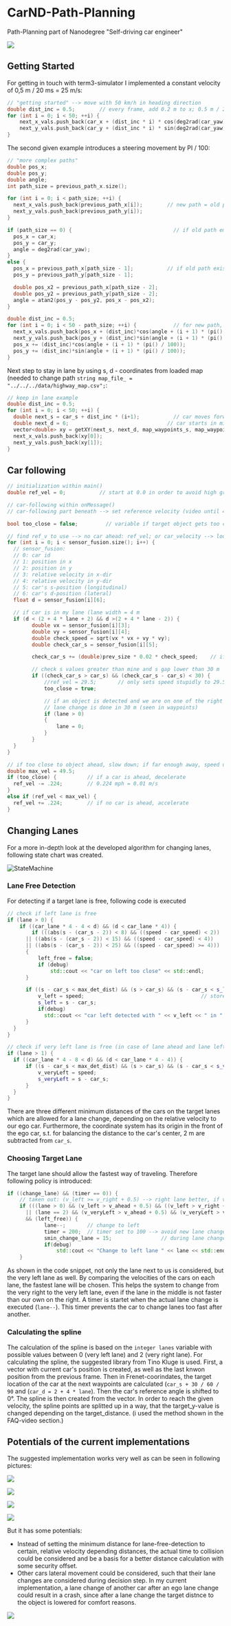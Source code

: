 # CarND-Path-Planning
Path-Planning part of Nanodegree "Self-driving car engineer"

![](DoubleLaneChange.gif)

## Getting Started
For getting in touch with term3-simulator I implemented a constant velocity of 0,5 m / 20 ms = 25 m/s: 
```c++
// "getting started" --> move with 50 km/h in heading direction
double dist_inc = 0.5;        // every frame, add 0.2 m to x; 0.5 m / 20 ms = 25 m/s = 90 km/h = 56 mph
for (int i = 0; i < 50; ++i) {
    next_x_vals.push_back(car_x + (dist_inc * i) * cos(deg2rad(car_yaw)));
    next_y_vals.push_back(car_y + (dist_inc * i) * sin(deg2rad(car_yaw)));
}
```
The second given example introduces a steering movement by PI / 100: 
```c++
// "more complex paths"
double pos_x;
double pos_y;
double angle;
int path_size = previous_path_x.size();

for (int i = 0; i < path_size; ++i) {
  next_x_vals.push_back(previous_path_x[i]);        // new path = old path
  next_y_vals.push_back(previous_path_y[i]);
}

if (path_size == 0) {                                 // if old path empty, first position = car_position
  pos_x = car_x;
  pos_y = car_y;
  angle = deg2rad(car_yaw);
}
else {
  pos_x = previous_path_x[path_size - 1];           // if old path exists, first position = last_position from old path
  pos_y = previous_path_y[path_size - 1];

  double pos_x2 = previous_path_x[path_size - 2];
  double pos_y2 = previous_path_y[path_size - 2];
  angle = atan2(pos_y - pos_y2, pos_x - pos_x2);
}

double dist_inc = 0.5;
for (int i = 0; i < 50 - path_size; ++i) {            // for new path, add PI/100
  next_x_vals.push_back(pos_x + (dist_inc)*cos(angle + (i + 1) * (pi() / 100)));
  next_y_vals.push_back(pos_y + (dist_inc)*sin(angle + (i + 1) * (pi() / 100)));
  pos_x += (dist_inc)*cos(angle + (i + 1) * (pi() / 100));
  pos_y += (dist_inc)*sin(angle + (i + 1) * (pi() / 100));
}
```
Next step to stay in lane by using s, d - coordinates from loaded map (needed to change path `string map_file_ = "../../../data/highway_map.csv";`: 
```c++
// keep in lane example
double dist_inc = 0.5; 
for (int i = 0; i < 50; ++i) {
  double next_s = car_s + dist_inc * (i+1);           // car moves forward by dist_inc
  double next_d = 6;                                // car starts in middle lane = 1,5 lanes from middle line = 1,5 * 4 m = 6 m              
  vector<double> xy = getXY(next_s, next_d, map_waypoints_s, map_waypoints_x, map_waypoints_y);
  next_x_vals.push_back(xy[0]);
  next_y_vals.push_back(xy[1]);
}         
```
## Car following
```c++
// initialization within main()
double ref_vel = 0;           // start at 0.0 in order to avoid high gradients in acceleration

// car-following within onMessage()
// car-following part beneath --> set reference velocity (video until 48:56 minutes)

bool too_close = false;         // variable if target object gets too close (30 m)

// find ref_v to use --> no car ahead: ref_vel; or car_velocity --> look for relevant vehicles in my lane
for (int i = 0; i < sensor_fusion.size(); i++) {
  // sensor_fusion:
  // 0: car id  
  // 1: position in x
  // 2: position in y
  // 3: relative velocity in x-dir
  // 4: relative velocity in y-dir
  // 5: car's s-position (longitudinal)
  // 6: car's d-position (lateral)
  float d = sensor_fusion[i][6];        

  // if car is in my lane (lane width = 4 m
  if (d < (2 + 4 * lane + 2) && d >(2 + 4 * lane - 2)) {
        double vx = sensor_fusion[i][3];
        double vy = sensor_fusion[i][4];
        double check_speed = sqrt(vx * vx + vy * vy);
        double check_car_s = sensor_fusion[i][5];

        check_car_s += (double)prev_size * 0.02 * check_speed;    // if using previous points can project s value out

        // check s values greater than mine and s gap lower than 30 m
        if ((check_car_s > car_s) && (check_car_s - car_s) < 30) {                                                
            //ref_vel = 29.5;       // only sets speed stupidly to 29.5 mph, if object ahead is detected
            too_close = true;                 

            // if an object is detected and we are on one of the right lanes, go to lane 0
            // lane change is done in 30 m (seen in waypoints)
            if (lane > 0)
            {
                lane = 0;
            }
        }                    
  }
}

// if too close to object ahead, slow down; if far enough away, speed up
double max_vel = 49.5;
if (too_close) {          // if a car is ahead, decelerate
  ref_vel -= .224;        // 0.224 mph = 0.01 m/s
}
else if (ref_vel < max_vel) {
  ref_vel += .224;        // if no car is ahead, accelerate
}
```

## Changing Lanes
For a more in-depth look at the developed algorithm for changing lanes, following state chart was created. 

![StateMachine](StateMachine.JPG)

### Lane Free Detection
For detecting if a target lane is free, following code is executed
```c++
// check if left lane is free              
if (lane > 0) {                                                         // ego car is not yet on the very left lane
    if ((car_lane * 4 - 4 < d) && (d < car_lane * 4)) {                 // another car is in left lane
        if (((abs(s - (car_s - 2)) < 8) && ((speed - car_speed) < 2))   // and in relevant safety distance +/- 10 m at low v_rel or +/- 20 m at higher v_rel
      || ((abs(s - (car_s - 2)) < 15) && ((speed - car_speed) < 4))     
      || ((abs(s - (car_s - 2)) < 25) && ((speed - car_speed) >= 4)))   // took s - (car_s - 2) since car coordinate system is in front of vehicle --> shift to center
      {
          left_free = false;                                            // left lane is not possible            
          if (debug)
              std::cout << "car on left too close" << std::endl;
      }

      if ((s - car_s < max_det_dist) && (s > car_s) && (s - car_s < s_left)) {   // check if car is in front of ego and the one on the left lane which is next to us
          v_left = speed;                                      // store speed
          s_left = s - car_s;
          if(debug)
            std::cout << "car left detected with " << v_left << " in " << s_left << " m." << std::endl;
      }
  }
}

// check if very left lane is free (in case of lane ahead and lane left is occupied, but very left lane is free
if (lane > 1) {
  if ((car_lane * 4 - 8 < d) && (d < car_lane * 4 - 4)) {                           // another car is in very left lane
      if ((s - car_s < max_det_dist) && (s > car_s) && (s - car_s < s_veryLeft)) {  // check if car is in front of ego and the one on the left lane which is next to us
          v_veryLeft = speed;
          s_veryLeft = s - car_s;
      }
  }
}
```
There are three different minimum distances of the cars on the target lanes which are allowed for a lane change, depending on the relative velocity to our ego car. Furthermore, the coordinate system has its origin in the front of the ego car, s.t. for balancing the distance to the car's center, 2 m are subtracted from `car_s`.

### Choosing Target Lane
The target lane should allow the fastest way of traveling. Therefore following policy is introduced:
```c++
if ((change_lane) && (timer == 0)) {
    // taken out: (v_left >= v_right + 0.5) --> right lane better, if velocity is higher. But initialized to 100 if empty; 
    if (((lane > 0) && (v_left > v_ahead + 0.5) && ((v_left > v_right + 0.5) || (v_left == v_init))   // normal case for changing only one lane
      || (lane == 2) && (v_veryLeft > v_ahead + 0.5) && (v_veryLeft > v_left + 0.5))
      && (left_free)) {
            lane--;       // change to left
            timer = 200;  // timer set to 100 --> avoid new lane change for 200 cycles * 20 ms = 4.000 ms
            smin_change_lane = 15;                // during lane change it is possible to driver closer to target object until timer counted down
            if(debug)
                std::cout << "Change to left lane " << lane << std::endl;
    } 
```
As shown in the code snippet, not only the lane next to us is considered, but the very left lane as well. By comparing the velocities of the cars on each lane, the fastest lane will be chosen. This helps the system to change from the very right to the very left lane, even if the lane in the middle is not faster than our own on the right.
A timer is startet when the actual lane change is executed (```lane--```). This timer prevents the car to change lanes too fast after another. 

### Calculating the spline
The calculation of the spline is based on the ```integer lanes``` variable with possible values between 0 (very left lane) and 2 (very right lane). For calculating the spline, the suggested library from Tino Kluge is used. First, a vector with current car's position is created, as well as the last knwon position from the previous frame. Then in Frenet-coorindates, the target location of the car at the next waypoints are calculated (```car_s + 30 / 60 / 90``` and (```car_d = 2 + 4 * lane```). Then the car's reference angle is shifted to 0°. 
The spline is then created from the vector. 
In order to reach the given velocity, the spline points are splitted up in a way, that the target_y-value is changed depending on the target_distance. 
(i used the method shown in the FAQ-video section.)

## Potentials of the current implementations
The suggested implementation works very well as can be seen in following pictures: 

![](PathPlanning_20_Miles.JPG)

![](PathPlanning_v2_20_Miles.JPG)

![](LaneChange.gif)

![](DoubleLaneChange.gif)

But it has some potentials: 
* Instead of setting the minimum distance for lane-free-detection to certain, relative velocity depending distances, the actual time to collision could be considered and be a basis for a better distance calculation with some security offset.
* Other cars lateral movement could be considered, such that their lane changes are considered during decision step. In my current implementation, a lane change of another car after an ego lane change could result in a crash, since after a lane change the target distnce to the object is lowered for comfort reasons.

![](Collision_TargetLaneChange.gif)
